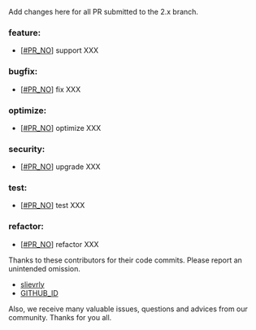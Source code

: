 Add changes here for all PR submitted to the 2.x branch.

<!-- Please add the `changes` to the following location(feature/bugfix/optimize/test) based on the type of PR -->

### feature:

- [[#PR_NO](https://github.com/seata/seata/pull/PR_NO)] support XXX

### bugfix:

- [[#PR_NO](https://github.com/apache/incubator-seata/pull/#PR_NO)] fix XXX

### optimize:

- [[#PR_NO](https://github.com/apache/incubator-seata/pull/PR_NO)] optimize XXX

### security:

- [[#PR_NO](https://github.com/apache/incubator-seata/pull/PR_NO)] upgrade XXX

### test:

- [[#PR_NO](https://github.com/apache/incubator-seata/pull/PR_NO)] test XXX

### refactor:

- [[#PR_NO](https://github.com/apache/incubator-seata/pull/PR_NO)] refactor XXX

Thanks to these contributors for their code commits. Please report an unintended omission.

<!-- Please make sure your Github ID is in the list below -->

- [slievrly](https://github.com/slievrly)
- [GITHUB_ID](https://github.com/GITHUB_ID)

Also, we receive many valuable issues, questions and advices from our community. Thanks for you all.